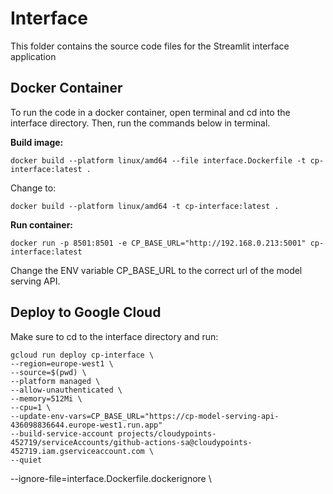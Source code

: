 # Interface
This folder contains the source code files for the Streamlit interface application

## Docker Container
To run the code in a docker container, open terminal and cd into the interface directory.
Then, run the commands below in terminal.

**Build image:**
```
docker build --platform linux/amd64 --file interface.Dockerfile -t cp-interface:latest .
```
Change to:
```
docker build --platform linux/amd64 -t cp-interface:latest .
```

**Run container:**
```
docker run -p 8501:8501 -e CP_BASE_URL="http://192.168.0.213:5001" cp-interface:latest
```
Change the ENV variable CP_BASE_URL to the correct url of the model serving API.

## Deploy to Google Cloud
Make sure to cd to the interface directory and run:
```
gcloud run deploy cp-interface \
--region=europe-west1 \
--source=$(pwd) \
--platform managed \
--allow-unauthenticated \
--memory=512Mi \
--cpu=1 \
--update-env-vars=CP_BASE_URL="https://cp-model-serving-api-436098836644.europe-west1.run.app"
--build-service-account projects/cloudypoints-452719/serviceAccounts/github-actions-sa@cloudypoints-452719.iam.gserviceaccount.com \
--quiet
```

--ignore-file=interface.Dockerfile.dockerignore \
